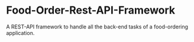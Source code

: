 # Food-Order-Rest-API-Framework
A REST-API framework to handle all the back-end tasks of a food-ordering application.
